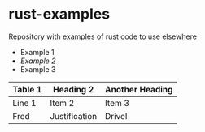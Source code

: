 # rust-examples
Repository with examples of rust code to use elsewhere

- Example 1
- *_Example 2_*
- Example 3

|Table 1|Heading 2|Another Heading|
|---|---|---|
|Line 1|Item 2|Item 3|
|Fred|Justification|Drivel|
